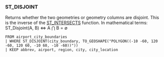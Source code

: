 <!--
This is generated by ESQL’s AbstractFunctionTestCase. Do no edit it. See ../README.md for how to regenerate it.
-->

### ST_DISJOINT
Returns whether the two geometries or geometry columns are disjoint.
This is the inverse of the [ST_INTERSECTS](https://www.elastic.co/docs/reference/elasticsearch/query-languages/esql/esql-functions-operators.md#esql-st_intersects) function.
In mathematical terms: ST_Disjoint(A, B) ⇔ A ⋂ B = ∅

```
FROM airport_city_boundaries
| WHERE ST_DISJOINT(city_boundary, TO_GEOSHAPE("POLYGON((-10 -60, 120 -60, 120 60, -10 60, -10 -60))"))
| KEEP abbrev, airport, region, city, city_location
```
